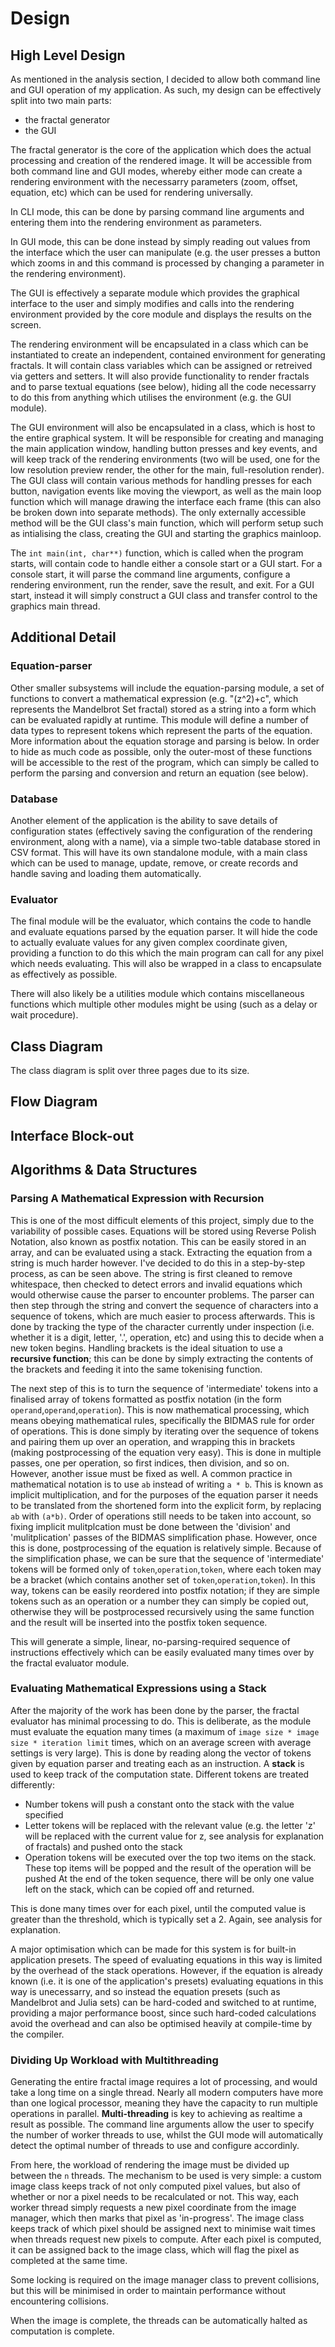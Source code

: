 # Design

## High Level Design

As mentioned in the analysis section, I decided to allow both command line and GUI operation of my application. As such, my design can be effectively split into two main parts:
* the fractal generator
* the GUI

The fractal generator is the core of the application which does the actual processing and creation of the rendered image. It will be accessible from both command line and GUI modes, whereby either mode can create a rendering environment with the necessarry parameters (zoom, offset, equation, etc) which can be used for rendering universally.

In CLI mode, this can be done by parsing command line arguments and entering them into the rendering environment as parameters.

In GUI mode, this can be done instead by simply reading out values from the interface which the user can manipulate (e.g. the user presses a button which zooms in and this command is processed by changing a parameter in the rendering environment).

The GUI is effectively a separate module which provides the graphical interface to the user and simply modifies and calls into the rendering environment provided by the core module and displays the results on the screen.


The rendering environment will be encapsulated in a class which can be instantiated to create an independent, contained environment for generating fractals. It will contain class variables which can be assigned or retreived via getters and setters. It will also provide functionality to render fractals and to parse textual equations (see below), hiding all the code necessarry to do this from anything which utilises the environment (e.g. the GUI module).

The GUI environment will also be encapsulated in a class, which is host to the entire graphical system. It will be responsible for creating and managing the main application window, handling button presses and key events, and will keep track of the rendering environments (two will be used, one for the low resolution preview render, the other for the main, full-resolution render). The GUI class will contain various methods for handling presses for each button, navigation events like moving the viewport, as well as the main loop function which will manage drawing the interface each frame (this can also be broken down into separate methods). The only externally accessible method will be the GUI class's main function, which will perform setup such as intialising the class, creating the GUI and starting the graphics mainloop.

The `int main(int, char**)` function, which is called when the program starts, will contain code to handle either a console start or a GUI start. For a console start, it will parse the command line arguments, configure a rendering environment, run the render, save the result, and exit. For a GUI start, instead it will simply construct a GUI class and transfer control to the graphics main thread.

## Additional Detail

### Equation-parser
Other smaller subsystems will include the equation-parsing module, a set of functions to convert a mathematical expression (e.g. "(z^2)+c", which represents the Mandelbrot Set fractal) stored as a string into a form which can be evaluated rapidly at runtime. This module will define a number of data types to represent tokens which represent the parts of the equation. More information about the equation storage and parsing is below. In order to hide as much code as possible, only the outer-most of these functions will be accessible to the rest of the program, which can simply be called to perform the parsing and conversion and return an equation (see below).

### Database
Another element of the application is the ability to save details of configuration states (effectively saving the configuration of the rendering environment, along with a name), via a simple two-table database stored in CSV format. This will have its own standalone module, with a main class which can be used to manage, update, remove, or create records and handle saving and loading them automatically.

### Evaluator
The final module will be the evaluator, which contains the code to handle and evaluate equations parsed by the equation parser. It will hide the code to actually evaluate values for any given complex coordinate given, providing a function to do this which the main program can call for any pixel which needs evaluating. This will also be wrapped in a class to encapsulate as effectively as possible.

<bar></bar>

There will also likely be a utilities module which contains miscellaneous functions which multiple other modules might be using (such as a delay or wait procedure).

## Class Diagram

The class diagram is split over three pages due to its size. 


## Flow Diagram

## Interface Block-out

## Algorithms & Data Structures

### Parsing A Mathematical Expression with Recursion
This is one of the most difficult elements of this project, simply due to the variability of possible cases. Equations will be stored using Reverse Polish Notation, also known as postfix notation. This can be easily stored in an array, and can be evaluated using a stack. Extracting the equation from a string is much harder however. I've decided to do this in a step-by-step process, as can be seen above. The string is first cleaned to remove whitespace, then checked to detect errors and invalid equations which would otherwise cause the parser to encounter problems. The parser can then step through the string and convert the sequence of characters into a sequence of tokens, which are much easier to process afterwards. This is done by tracking the type of the character currently under inspection (i.e. whether it is a digit, letter, '.', operation, etc) and using this to decide when a new token begins.
Handling brackets is the ideal situation to use a **recursive function**; this can be done by simply extracting the contents of the brackets and feeding it into the same tokenising function.

The next step of this is to turn the sequence of 'intermediate' tokens into a finalised array of tokens formatted as postfix notation (in the form `operand`,`operand`,`operation`). This is now mathematical processing, which means obeying mathematical rules, specifically the BIDMAS rule for order of operations. This is done simply by iterating over the sequence of tokens and pairing them up over an operation, and wrapping this in brackets (making postprocessing of the equation very easy). This is done in multiple passes, one per operation, so first indices, then division, and so on. However, another issue must be fixed as well. A common practice in mathematical notation is to use `ab` instead of writing `a * b`. This is known as implicit multiplication, and for the purposes of the equation parser it needs to be translated from the shortened form into the explicit form, by replacing `ab` with `(a*b)`. Order of operations still needs to be taken into account, so fixing implicit mulitplcation must be done between the 'division' and 'mulitplication' passes of the BIDMAS simplification phase.
However, once this is done, postprocessing of the equation is relatively simple. Because of the simplification phase, we can be sure that the sequence of 'intermediate' tokens will be formed only of `token`,`operation`,`token`, where each token may be a bracket (which contains another set of `token`,`operation`,`token`). In this way, tokens can be easily reordered into postfix notation; if they are simple tokens such as an operation or a number they can simply be copied out, otherwise they will be postprocessed recursively using the same function and the result will be inserted into the postfix token sequence.

This will generate a simple, linear, no-parsing-required sequence of instructions effectively which can be easily evaluated many times over by the fractal evaluator module.

### Evaluating Mathematical Expressions using a Stack
After the majority of the work has been done by the parser, the fractal evaluator has minimal processing to do. This is deliberate, as the module must evaluate the equation many times (a maximum of `image size * image size * iteration limit` times, which on an average screen with average settings is very large). This is done by reading along the vector of tokens given by equation parser and treating each as an instruction. A **stack** is used to keep track of the computation state. Different tokens are treated differently:
* Number tokens will push a constant onto the stack with the value specified
* Letter tokens will be replaced with the relevant value (e.g. the letter 'z' will be replaced with the current value for z, see analysis for explanation of fractals) and pushed onto the stack
* Operation tokens will be executed over the top two items on the stack. These top items will be popped and the result of the operation will be pushed
At the end of the token sequence, there will be only one value left on the stack, which can be copied off and returned.

This is done many times over for each pixel, until the computed value is greater than the threshold, which is typically set a 2. Again, see analysis for explanation.

A major optimisation which can be made for this system is for built-in application presets. The speed of evaluating equations in this way is limited by the overhead of the stack operations. However, if the equation is already known (i.e. it is one of the application's presets) evaluating equations in this way is unecessarry, and so instead the equation presets (such as Mandelbrot and Julia sets) can be hard-coded and switched to at runtime, providing a major performance boost, since such hard-coded calculations avoid the overhead and can also be optimised heavily at compile-time by the compiler.

### Dividing Up Workload with Multithreading
Generating the entire fractal image requires a lot of processing, and would take a long time on a single thread. Nearly all modern computers have more than one logical processor, meaning they have the capacity to run multiple operations in parallel.
**Multi-threading** is key to achieving as realtime a result as possible. The command line arguments allow the user to specify the number of worker threads to use, whilst the GUI mode will automatically detect the optimal number of threads to use and configure accordinly.

From here, the workload of rendering the image must be divided up between the `n` threads. The mechanism to be used is very simple: a custom image class keeps track of not only computed pixel values, but also of whether or nor a pixel needs to be recalculated or not. This way, each worker thread simply requests a new pixel coordinate from the image manager, which then marks that pixel as 'in-progress'. The image class keeps track of which pixel should be assigned next to minimise wait times when threads request new pixels to compute. After each pixel is computed, it can be assigned back to the image class, which will flag the pixel as completed at the same time.

Some locking is required on the image manager class to prevent collisions, but this will be minimised in order to maintain performance without encountering collisions.

When the image is complete, the threads can be automatically halted as computation is complete.